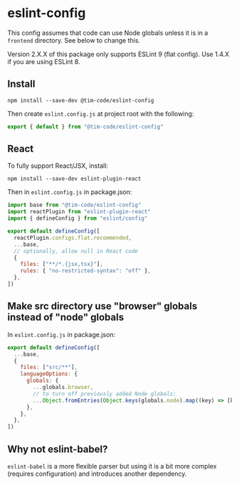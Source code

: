 # eslint-config

This config assumes that code can use Node globals unless it is in a `frontend` directory. See below to change this.

Version 2.X.X of this package only supports ESLint 9 (flat config). Use 1.4.X if you are using ESLint 8.

## Install

`npm install --save-dev @tim-code/eslint-config`

Then create `eslint.config.js` at project root with the following:

```js
export { default } from "@tim-code/eslint-config"
```

## React

To fully support React/JSX, install:

`npm install --save-dev eslint-plugin-react`

Then in `eslint.config.js` in package.json:

```js
import base from "@tim-code/eslint-config"
import reactPlugin from "eslint-plugin-react"
import { defineConfig } from "eslint/config"

export default defineConfig([
  reactPlugin.configs.flat.recommended,
  ...base,
  // optionally, allow null in React code
  {
    files: ["**/*.{jsx,tsx}"],
    rules: { "no-restricted-syntax": "off" },
  },
])
```

## Make src directory use "browser" globals instead of "node" globals

In `eslint.config.js` in package.json:

```js
export default defineConfig([
  ...base,
  {
    files: ["src/**"],
    languageOptions: {
      globals: {
        ...globals.browser,
        // to turn off previously added Node globals:
        ...Object.fromEntries(Object.keys(globals.node).map((key) => [key, "off"])),
      },
    },
  },
])
```

## Why not eslint-babel?

`eslint-babel` is a more flexible parser but using it is a bit more complex (requires configuration) and introduces another dependency.

